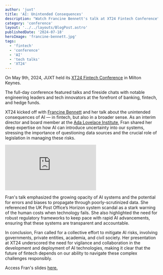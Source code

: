 ```yaml
---
author: 'juxt'
title: 'AI: Unintended Consequences'
description: "Watch Francine Bennett's talk at XT24 Fintech Conference"
category: 'conference'
layout: '../../layouts/BlogPost.astro'
publishedDate: '2024-07-18'
heroImage: 'francine-bennett.jpg'
tags:
  - 'fintech'
  - 'conference'
  - 'AI'
  - 'tech talks'
  - 'XT24'
---
```


On May 9th, 2024, JUXT held its [XT24 Fintech Conference](https://www.juxt.pro/xt24/) in Milton Keynes.

The full-day conference featured talks and fireside chats with notable engineering leaders and tech innovators at the forefront of banking, fintech, and hedge funds.

XT24 kicked off with [Francine Bennett](https://www.adalovelaceinstitute.org/person/francine-bennett/) and her talk about the unintended consequences of AI — in fintech, but also in a broader sense. As an interim director and board member at the [Ada Lovelace Institute](https://www.adalovelaceinstitute.org/), Fran shared her deep expertise on how AI can introduce uncertainty into our systems, stressing the importance of questioning data sources and the crucial role of legislation in managing these risks.

<iframe class='aspect-video w-full' src="https://www.youtube.com/embed/PZp2OtG3xaA?si=E7jM87GfFkSkfcZB" title="YouTube video player" frameborder="0" allow="accelerometer; autoplay; clipboard-write; encrypted-media; gyroscope; picture-in-picture; web-share" referrerpolicy="strict-origin-when-cross-origin" allowfullscreen></iframe>

Fran's talk emphasized the growing opacity of AI systems and the potential for errors and biases to propagate through poorly-scrutinized data. She referenced the UK Post Office’s Horizon system scandal as a stark warning of the human costs when technology fails. She also highlighted the need for robust regulatory frameworks to keep pace with rapid AI advancements, ensuring that these systems are transparent and accountable.

In conclusion, Fran called for a collective effort to mitigate AI risks, involving governments, private entities, academia, and civil society. Her presentation at XT24 underscored the need for vigilance and collaboration in the development and deployment of AI technologies, making it clear that the future of fintech depends on our ability to navigate these complex challenges responsibly.

Access Fran's slides <a href="/slides/Francine-Bennett-AI.pdf" target="_blank">here.</a>

